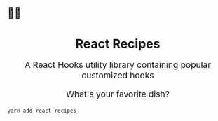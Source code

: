 <p align="center" style="color: #343a40">
  <h1 style="font-size: 1.5rem;">👩‍🍳</h1>
  <h1 align="center">React Recipes</h1>
</p>
<p align="center" style="font-size: 1.2rem;">A React Hooks utility library containing popular customized hooks</p>
<p align="center" style="font-size: 1.2rem;">What's your favorite dish?</p>


```bash
yarn add react-recipes
```